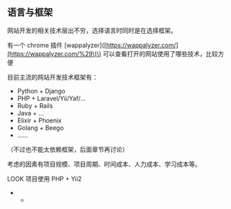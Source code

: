 ## 语言与框架

网站开发的相关技术层出不穷，选择语言时同时是在选择框架。

有一个 chrome 插件 \[wappalyzer\]\([https://wappalyzer.com/](https://wappalyzer.com/%29\)\) 可以查看打开的网站使用了哪些技术，比较方便

目前主流的网站开发技术框架有：

* Python + Django
* PHP + Laravel/Yii/Yaf/...
* Ruby + Rails
* Java + ...
* Elixir + Phoenix
* Golang + Beego
* ……

（不过也不能太依赖框架，后面章节再讨论）

考虑的因素有项目规模、项目周期、时间成本、人力成本、学习成本等。

LOOK 项目使用 PHP + Yii2

* * 



